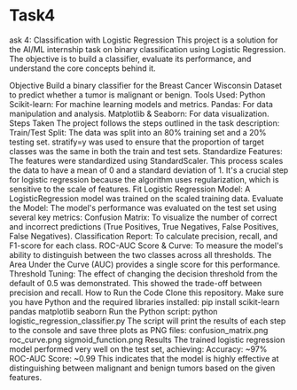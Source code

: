 # Task4
ask 4: Classification with Logistic Regression
This project is a solution for the AI/ML internship task on binary classification using Logistic Regression. The objective is to build a classifier, evaluate its performance, and understand the core concepts behind it.

Objective
Build a binary classifier for the Breast Cancer Wisconsin Dataset to predict whether a tumor is malignant or benign.
Tools Used:
Python
Scikit-learn: For machine learning models and metrics.
Pandas: For data manipulation and analysis.
Matplotlib & Seaborn: For data visualization.
Steps Taken
The project follows the steps outlined in the task description:
Train/Test Split: The data was split into an 80% training set and a 20% testing set. stratify=y was used to ensure that the proportion of target classes was the same in both the train and test sets.
Standardize Features: The features were standardized using StandardScaler. This process scales the data to have a mean of 0 and a standard deviation of 1. It's a crucial step for logistic regression because the algorithm uses regularization, which is sensitive to the scale of features.
Fit Logistic Regression Model: A LogisticRegression model was trained on the scaled training data.
Evaluate the Model: The model's performance was evaluated on the test set using several key metrics:
Confusion Matrix: To visualize the number of correct and incorrect predictions (True Positives, True Negatives, False Positives, False Negatives).
Classification Report: To calculate precision, recall, and F1-score for each class.
ROC-AUC Score & Curve: To measure the model's ability to distinguish between the two classes across all thresholds. The Area Under the Curve (AUC) provides a single score for this performance.
Threshold Tuning: The effect of changing the decision threshold from the default of 0.5 was demonstrated. This showed the trade-off between precision and recall.
How to Run the Code
Clone this repository.
Make sure you have Python and the required libraries installed:
pip install scikit-learn pandas matplotlib seaborn
Run the Python script:
python logistic_regression_classifier.py
The script will print the results of each step to the console and save three plots as PNG files:
confusion_matrix.png
roc_curve.png
sigmoid_function.png
Results
The trained logistic regression model performed very well on the test set, achieving:
Accuracy: ~97%
ROC-AUC Score: ~0.99
This indicates that the model is highly effective at distinguishing between malignant and benign tumors based on the given features.
